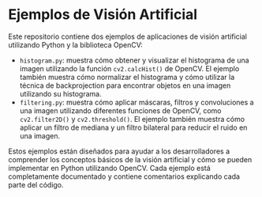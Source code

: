# Ejemplos de Visión Artificial

Este repositorio contiene dos ejemplos de aplicaciones de visión artificial utilizando Python y la biblioteca OpenCV:

- `histogram.py`: muestra cómo obtener y visualizar el histograma de una imagen utilizando la función `cv2.calcHist()` de OpenCV. El ejemplo también muestra cómo normalizar el histograma y cómo utilizar la técnica de backprojection para encontrar objetos en una imagen utilizando su histograma.
- `filtering.py`: muestra cómo aplicar máscaras, filtros y convoluciones a una imagen utilizando diferentes funciones de OpenCV, como `cv2.filter2D()` y `cv2.threshold()`. El ejemplo también muestra cómo aplicar un filtro de mediana y un filtro bilateral para reducir el ruido en una imagen.

Estos ejemplos están diseñados para ayudar a los desarrolladores a comprender los conceptos básicos de la visión artificial y cómo se pueden implementar en Python utilizando OpenCV. Cada ejemplo está completamente documentado y contiene comentarios explicando cada parte del código.
